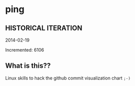 # ping

## HISTORICAL ITERATION
2014-02-19

Incremented: 6106

## What is this?? 
Linux skills to hack the github commit visualization chart `;-)`
